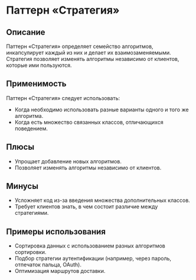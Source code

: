 # Паттерн «Стратегия»

## Описание

Паттерн «Стратегия» определяет семейство алгоритмов, инкапсулирует каждый из них и делает их взаимозаменяемыми. Стратегия позволяет изменять алгоритмы независимо от клиентов, которые ими пользуются.

## Применимость

Паттерн «Стратегия» следует использовать:
- Когда необходимо использовать разные варианты одного и того же алгоритма.
- Когда есть множество связанных классов, отличающихся поведением.

## Плюсы

- Упрощает добавление новых алгоритмов.
- Позволяет изменять алгоритмы независимо от клиентов.

## Минусы

- Усложняет код из-за введения множества дополнительных классов.
- Требует клиентов знать, в чем состоит различие между стратегиями.

## Примеры использования

- Сортировка данных с использованием разных алгоритмов сортировки.
- Подбор стратегии аутентификации (например, через пароль, отпечаток пальца, OAuth).
- Оптимизация маршрутов доставки.
